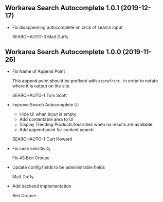 Workarea Search Autocomplete 1.0.1 (2019-12-17)
--------------------------------------------------------------------------------

*   Fix disappearing autocomplete on click of search input

    SEARCHAUTO-3
    Matt Duffy



Workarea Search Autocomplete 1.0.0 (2019-11-26)
--------------------------------------------------------------------------------

*   Fix Name of Append Point

    This append point should be prefixed with `storefront.` in order to
    notate where it is output on the site.

    SEARCHAUTO-1
    Tom Scott

*   Improve Search Autocomplete UI

    * Hide UI when input is empty
    * Add contentable area to UI
    * Display Trending Products/Searches when no results are available
    * Add append point for content search

    SEARCHAUTO-1
    Curt Howard

*   Fix case sensitivity

    Fix #3
    Ben Crouse

*   Update config fields to be administrable fields

    Matt Duffy

*   Add backend implementation

    Ben Crouse



